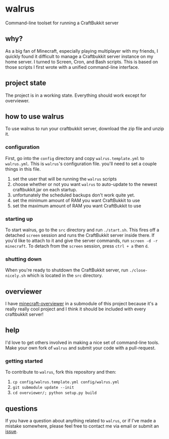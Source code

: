 # walrus

Command-line toolset for running a CraftBukkit server

## why?

As a big fan of Minecraft, especially playing multiplayer with my friends, I quickly found it difficult to manage a Craftbukkit server instance on my home server. I turned to Screen, Cron, and Bash scripts. This is based on those scripts I first wrote with a unified command-line interface.

## project state

The project is in a working state. Everything should work except for overviewer.

## how to use walrus

To use walrus to run your craftbukkit server, download the zip file and unzip it.

### configuration

First, go into the `config` directory and copy `walrus.template.yml` to `walrus.yml`. This is `walrus`'s configuration file. you'll need to set a couple things in this file.

1. set the user that will be running the `walrus` scripts
2. choose whether or not you want `walrus` to auto-update to the newest craftbukkit.jar on each startup.
3. unfortunately the scheduled backups don't work quite yet.
4. set the minimum amount of RAM you want CraftBukkit to use
5. set the maximum amount of RAM you want CraftBukkit to use

### starting up

To start walrus, go to the `src` directory and run `./start.sh`.  This fires off a detached `screen` session and runs the CraftBukkit server inside there. If you'd like to attach to it and give the server commands, run `screen -d -r minecraft`. To detach from the `screen` session, press `ctrl + a` then `d`.

### shutting down

When you're ready to shutdown the CraftBukkit server, run `./close-nicely.sh` which is located in the `src` directory.

## overviewer

I have [minecraft-overviewer](http://github.com/overviewer/Minecraft-Overviewer) in a submodule of this project because it's a really really cool project and I think it should be included with every craftbukkit server!

## help

I'd love to get others involved in making a nice set of command-line tools. Make your own fork of `walrus` and submit your code with a pull-request.

### getting started

To contribute to `walrus`, fork this repository and then:

1. `cp config/walrus.template.yml config/walrus.yml`
2. `git submodule update --init`
3. `cd overviewer/; python setup.py build`

## questions


If you have a question about anything related to `walrus`, or if I've made a mistake somewhere, please feel free to contact me via email or submit an [issue](https://github.com/komidore64/walrus/issues).
